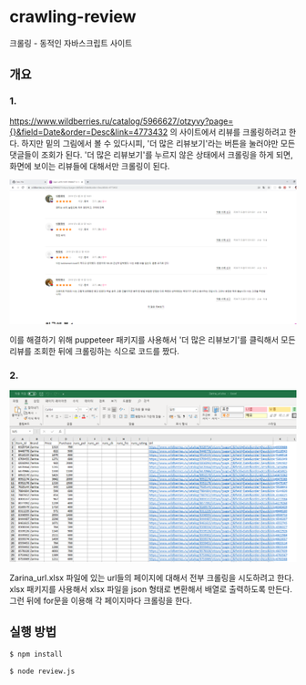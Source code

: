 # crawling-review
크롤링 - 동적인 자바스크립트 사이트

## 개요
### 1.
https://www.wildberries.ru/catalog/5966627/otzyvy?page={}&field=Date&order=Desc&link=4773432 의 사이트에서 리뷰를 크롤링하려고 한다. 
하지만 밑의 그림에서 볼 수 있다시피, '더 많은 리뷰보기'라는 버튼을 눌러야만 모든 댓글들이 조회가 된다. 
'더 많은 리뷰보기'를 누르지 않은 상태에서 크롤링을 하게 되면, 화면에 보이는 리뷰들에 대해서만 크롤링이 된다.

![크롤링하려는 페이지](./img/crawlingPage.png)

이를 해결하기 위해 puppeteer 패키지를 사용해서 '더 많은 리뷰보기'를 클릭해서 모든 리뷰를 조회한 뒤에 크롤링하는 식으로 코드를 짰다. 


### 2. 
![엑셀 파일](./img/excel.png)

Zarina_url.xlsx 파일에 있는 url들의 페이지에 대해서 전부 크롤링을 시도하려고 한다. 
xlsx 패키지를 사용해서 xlsx 파일을 json 형태로 변환해서 배열로 출력하도록 만든다. 
그런 뒤에 for문을 이용해 각 페이지마다 크롤링을 한다.


## 실행 방법
```
$ npm install
```

```
$ node review.js
```

